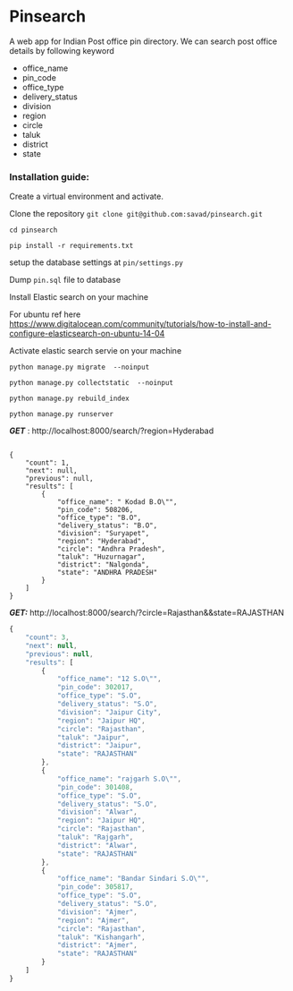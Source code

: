 # Pinsearch
A web app for Indian Post office pin directory. We can search post office details by following keyword
* office_name
* pin_code
* office_type
* delivery_status
* division
* region
* circle
* taluk
* district
* state

### Installation guide:

Create a virtual environment and activate.

Clone the repository
`git clone git@github.com:savad/pinsearch.git`

`cd pinsearch`

`pip install -r requirements.txt`

setup the database settings at `pin/settings.py`

Dump `pin.sql` file to database

Install Elastic search on your machine

For ubuntu ref here https://www.digitalocean.com/community/tutorials/how-to-install-and-configure-elasticsearch-on-ubuntu-14-04

Activate elastic search servie on your machine

`python manage.py migrate  --noinput`

`python manage.py collectstatic  --noinput`

`python manage.py rebuild_index`

`python manage.py runserver`



***GET*** : http://localhost:8000/search/?region=Hyderabad

```javascipt

{
    "count": 1,
    "next": null,
    "previous": null,
    "results": [
        {
            "office_name": " Kodad B.O\"",
            "pin_code": 508206,
            "office_type": "B.O",
            "delivery_status": "B.O",
            "division": "Suryapet",
            "region": "Hyderabad",
            "circle": "Andhra Pradesh",
            "taluk": "Huzurnagar",
            "district": "Nalgonda",
            "state": "ANDHRA PRADESH"
        }
    ]
}
```


***GET:*** http://localhost:8000/search/?circle=Rajasthan&&state=RAJASTHAN
```javascript
{
    "count": 3,
    "next": null,
    "previous": null,
    "results": [
        {
            "office_name": "12 S.O\"",
            "pin_code": 302017,
            "office_type": "S.O",
            "delivery_status": "S.O",
            "division": "Jaipur City",
            "region": "Jaipur HQ",
            "circle": "Rajasthan",
            "taluk": "Jaipur",
            "district": "Jaipur",
            "state": "RAJASTHAN"
        },
        {
            "office_name": "rajgarh S.O\"",
            "pin_code": 301408,
            "office_type": "S.O",
            "delivery_status": "S.O",
            "division": "Alwar",
            "region": "Jaipur HQ",
            "circle": "Rajasthan",
            "taluk": "Rajgarh",
            "district": "Alwar",
            "state": "RAJASTHAN"
        },
        {
            "office_name": "Bandar Sindari S.O\"",
            "pin_code": 305817,
            "office_type": "S.O",
            "delivery_status": "S.O",
            "division": "Ajmer",
            "region": "Ajmer",
            "circle": "Rajasthan",
            "taluk": "Kishangarh",
            "district": "Ajmer",
            "state": "RAJASTHAN"
        }
    ]
}
```

